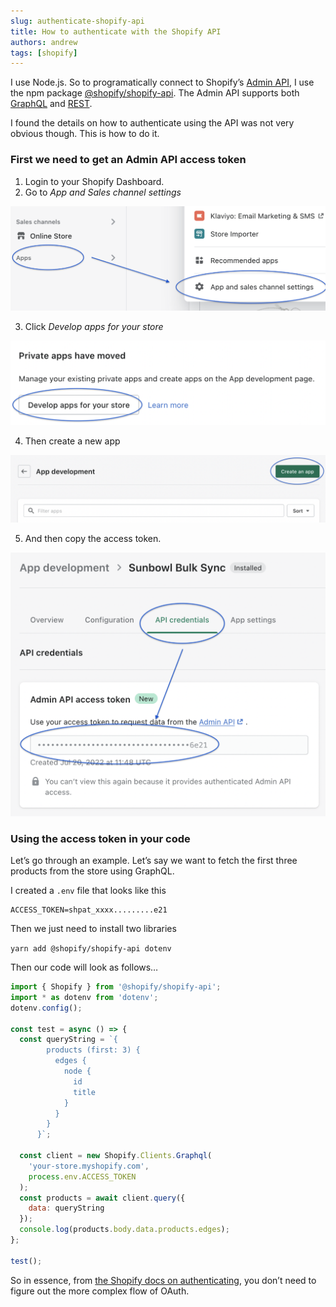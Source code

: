 ```yaml
---
slug: authenticate-shopify-api
title: How to authenticate with the Shopify API
authors: andrew
tags: [shopify]
---
```


I use Node.js. So to programatically connect to Shopify’s [Admin API](https://shopify.dev/api/admin), I use the npm package [@shopify/shopify-api](https://www.npmjs.com/package/@shopify/shopify-api). The Admin API supports both [GraphQL](https://shopify.dev/api/admin/graphql) and [REST](https://shopify.dev/api/admin/rest).

I found the details on how to authenticate using the API was not very obvious though. This is how to do it.

<!--truncate-->

### First we need to get an Admin API access token

1. Login to your Shopify Dashboard.
2. Go to _App and Sales channel settings_

![app and sales channel settings](sales-channel-settings.png)

3. Click _Develop apps for your store_

![develop apps for store button](develop-apps-button.png)

4. Then create a new app

![create app button](create-app-button.png)

5. And then copy the access token.

![api credentials](api-credentials.png)

### Using the access token in your code

Let’s go through an example. Let’s say we want to fetch the first three products from the store using GraphQL.

I created a `.env` file that looks like this

```
ACCESS_TOKEN=shpat_xxxx.........e21
```

Then we just need to install two libraries

`yarn add @shopify/shopify-api dotenv`

Then our code will look as follows…

```js
import { Shopify } from '@shopify/shopify-api';
import * as dotenv from 'dotenv';
dotenv.config();

const test = async () => {
  const queryString = `{
        products (first: 3) {
          edges {
            node {
              id
              title
            }
          }
        }
      }`;

  const client = new Shopify.Clients.Graphql(
    'your-store.myshopify.com',
    process.env.ACCESS_TOKEN
  );
  const products = await client.query({
    data: queryString
  });
  console.log(products.body.data.products.edges);
};

test();
```

So in essence, from [the Shopify docs on authenticating](https://shopify.dev/api/usage/authentication), you don’t need to figure out the more complex flow of OAuth.
